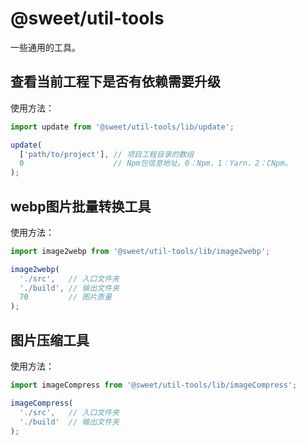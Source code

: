 # @sweet/util-tools

一些通用的工具。

## 查看当前工程下是否有依赖需要升级

使用方法：

```javascript
import update from '@sweet/util-tools/lib/update';

update(
  ['path/to/project'], // 项目工程目录的数组
  0                    // Npm包信息地址。0：Npm，1：Yarn，2：CNpm。
);
```

## webp图片批量转换工具

使用方法：

```javascript
import image2webp from '@sweet/util-tools/lib/image2webp';

image2webp(
  './src',   // 入口文件夹
  './build', // 输出文件夹
  70         // 图片质量
);
```

## 图片压缩工具

使用方法：

```javascript
import imageCompress from '@sweet/util-tools/lib/imageCompress';

imageCompress(
  './src',   // 入口文件夹
  './build'  // 输出文件夹
);
```